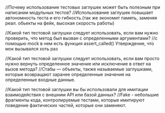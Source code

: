 //Почему использование тестовых заглушек может быть полезным при написании модульных тестов?
//Использование заглушек повышает автономность теста и его гибкость.(так же экономит память, заменяя реал. обьекты на фейк, высокая скорость работы)

//Какой тип тестовой заглушки следует использовать, если вам нужно проверить, что метод был вызван с определенными аргументами?
//с помощью mock в нем есть функция assert_called() Утверждение, что мок вызывался хоть раз

//Какой тип тестовой заглушки следует использовать, если вам просто нужно вернуть определенное значение или исключение в ответ на вызов метода?
//Стабы — объекты, также называемые заглушками, которые возвращают заранее определенные значения на определенные входные данные.

//Какой тип тестовой заглушки вы бы использовали для имитации взаимодействия с внешним API или базой данных?
//Fake - небольшие фрагменты кода, контролируемые тестами, которые имитируют поведение фактических частей, которые они заменяют.